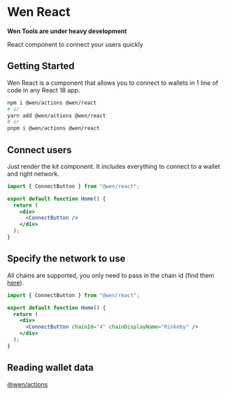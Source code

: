 # Wen React

**Wen Tools are under heavy development**

React component to connect your users quickly

## Getting Started

Wen React is a component that allows you to connect to wallets in 1 line of code in any React 18 app.

```sh
npm i @wen/actions @wen/react
# or
yarn add @wen/actions @wen/react
# or
pnpm i @wen/actions @wen/react
```

## Connect users

Just render the kit component. It includes everything to connect to a wallet and right network.

```jsx
import { ConnectButton } from "@wen/react";

export default function Home() {
  return (
    <div>
      <ConnectButton />
    </div>
  );
}
```

## Specify the network to use

All chains are supported, you only need to pass in the chain id (find them [here](https://chainlist.org/)).

```jsx
import { ConnectButton } from "@wen/react";

export default function Home() {
  return (
    <div>
      <ConnectButton chainId="4" chainDisplayName="Rinkeby" />
    </div>
  );
}
```

## Reading wallet data

[@wen/actions](/packages/@wen/actions)
